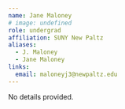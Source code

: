 ```yaml
---
name: Jane Maloney
# image: undefined
role: undergrad
affiliation: SUNY New Paltz
aliases:
  - J. Maloney
  - Jane Maloney
links:
  email: maloneyj3@newpaltz.edu
---
```


No details provided.